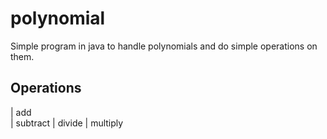 # polynomial
Simple program in java to handle polynomials and do simple operations on them.

## Operations
| add  
| subtract
| divide
| multiply
